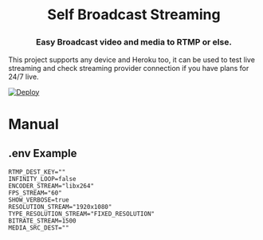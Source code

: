 <h1 align="center">Self Broadcast Streaming</p>

<h3 align="center">Easy Broadcast video and media to RTMP or else.</h3>

This project supports any device and Heroku too, it can be used to test live streaming and check streaming provider connection if you have plans for 24/7 live.

[![Deploy](https://www.herokucdn.com/deploy/button.svg)](https://heroku.com/deploy?template=https://github.com/sandyh90/self-rtmp-service-stream)

# Manual

## .env Example

```
RTMP_DEST_KEY=""
INFINITY_LOOP=false
ENCODER_STREAM="libx264"
FPS_STREAM="60"
SHOW_VERBOSE=true
RESOLUTION_STREAM="1920x1080"
TYPE_RESOLUTION_STREAM="FIXED_RESOLUTION"
BITRATE_STREAM=1500
MEDIA_SRC_DEST=""
```
